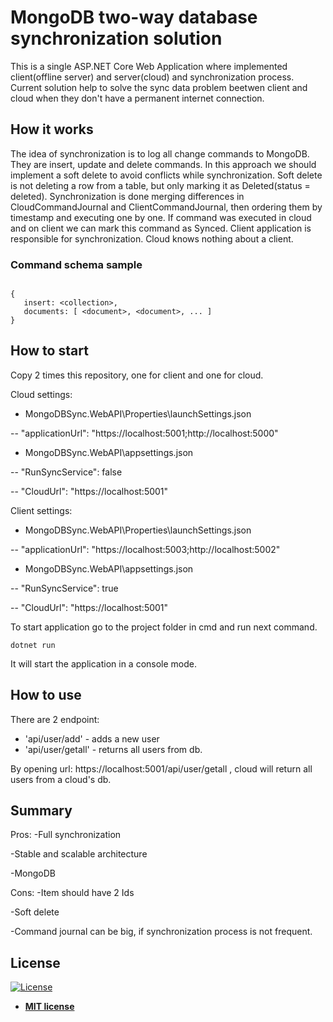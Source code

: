 # MongoDB two-way database synchronization solution

This is a single ASP.NET Core Web Application where implemented client(offline server) and server(cloud) and synchronization process.
Current solution help to solve the sync data problem beetwen client and cloud when they don't have a permanent internet connection. 

## How it works

The idea of synchronization is to log all change commands to MongoDB. They are insert, update and delete commands. In this approach we should implement a soft delete to avoid conflicts while synchronization. Soft delete is not deleting a row from a table, but only marking it as Deleted(status = deleted). Synchronization is done merging differences in CloudCommandJournal and ClientCommandJournal, then ordering them by timestamp and executing one by one. If command was executed in cloud and on client we can mark this command as Synced.
Client application is responsible for synchronization. Cloud knows nothing about a client.


### Command schema sample

```

{
   insert: <collection>,
   documents: [ <document>, <document>, ... ]
}

```

## How to start

Copy 2 times this repository, one for client and one for cloud.

Cloud settings:

- MongoDBSync.WebAPI\Properties\launchSettings.json

-- "applicationUrl": "https://localhost:5001;http://localhost:5000"

- MongoDBSync.WebAPI\appsettings.json

-- "RunSyncService": false

-- "CloudUrl": "https://localhost:5001"

Client settings:
- MongoDBSync.WebAPI\Properties\launchSettings.json

-- "applicationUrl": "https://localhost:5003;http://localhost:5002"

- MongoDBSync.WebAPI\appsettings.json

-- "RunSyncService": true

-- "CloudUrl": "https://localhost:5001"


To start application go to the project folder in cmd and run next command.


```
dotnet run
```

It will start the application in a console mode. 

## How to use

There are 2 endpoint:
* 'api/user/add' - adds a new user
* 'api/user/getall' - returns all users from db.

By opening url: https://localhost:5001/api/user/getall , cloud will return all users from a cloud's db.


## Summary

Pros:
-Full synchronization

-Stable and scalable architecture

-MongoDB


Cons:
-Item should have 2 Ids

-Soft delete

-Command journal can be big, if synchronization process is not frequent.


## License

[![License](http://img.shields.io/:license-mit-blue.svg?style=flat-square)](http://badges.mit-license.org)

- **[MIT license](http://opensource.org/licenses/mit-license.php)**

